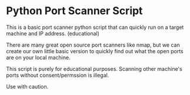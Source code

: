 # Python Port Scanner Script
This is a basic port scanner python script that can quickly run on a target machine and IP address. (educational)

There are many great open source port scanners like nmap, but we can create our own little 
basic version to quickly find out what the open ports are on your local machine. 

This script is purely for educational purposes. 
Scanning other machine's ports without consent/permssion is illegal.

Use with caution.
